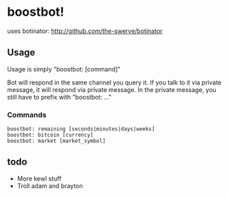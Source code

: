 # boostbot!

uses botinator: http://github.com/the-swerve/botinator

## Usage

Usage is simply "boostbot: [command]"

Bot will respond in the same channel you query it. If you talk to it via
private message, it will respond via private message. In the private message,
you still have to prefix with "boostbot: ..."

### Commands

	boostbot: remaining [seconds|minutes|days|weeks]
	boostbot: bitcoin [currency]
	boostbot: market [market_symbol]

## todo

* More kewl stuff
* Troll adam and brayton

